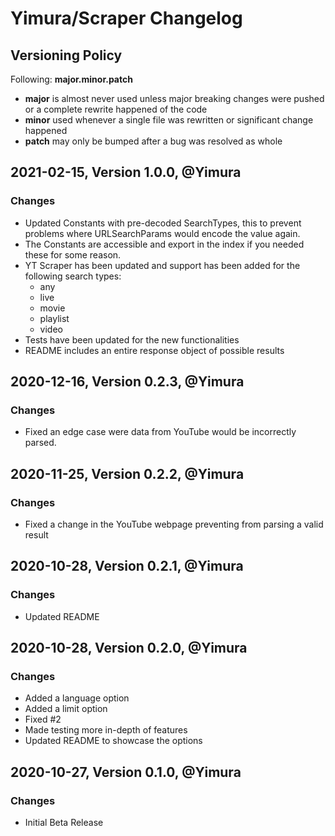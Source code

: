 # Yimura/Scraper Changelog

## Versioning Policy

Following:
**major.minor.patch**

* **major** is almost never used unless major breaking changes were pushed or a complete rewrite happened of the code
* **minor** used whenever a single file was rewritten or significant change happened
* **patch** may only be bumped after a bug was resolved as whole

## 2021-02-15, Version 1.0.0, @Yimura

### Changes

 * Updated Constants with pre-decoded SearchTypes, this to prevent problems where URLSearchParams would encode the value again.
 * The Constants are accessible and export in the index if you needed these for some reason.
 * YT Scraper has been updated and support has been added for the following search types:
   * any
   * live
   * movie
   * playlist
   * video
 * Tests have been updated for the new functionalities
 * README includes an entire response object of possible results

## 2020-12-16, Version 0.2.3, @Yimura

### Changes

 * Fixed an edge case were data from YouTube would be incorrectly parsed.

## 2020-11-25, Version 0.2.2, @Yimura

### Changes

 * Fixed a change in the YouTube webpage preventing from parsing a valid result

## 2020-10-28, Version 0.2.1, @Yimura

### Changes

 * Updated README

## 2020-10-28, Version 0.2.0, @Yimura

### Changes

 * Added a language option
 * Added a limit option
 * Fixed #2
 * Made testing more in-depth of features
 * Updated README to showcase the options

## 2020-10-27, Version 0.1.0, @Yimura

### Changes

 * Initial Beta Release
